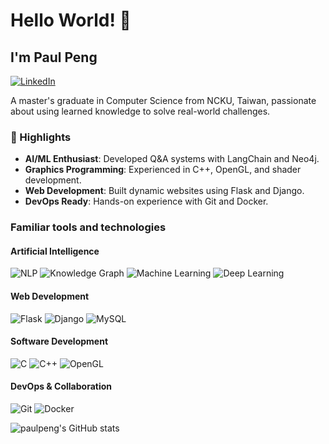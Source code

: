 # Hello World! 👋

<!--
**paulpeng-popo/paulpeng-popo** is a ✨ _special_ ✨ repository because its `README.md` (this file) appears on your GitHub profile.

Here are some ideas to get you started:

- 🔭 I’m currently working on ...
- 🌱 I’m currently learning ...
- 👯 I’m looking to collaborate on ...
- 🤔 I’m looking for help with ...
- 💬 Ask me about ...
- 📫 How to reach me: ...
- 😄 Pronouns: ...
- ⚡ Fun fact: ...
-->

## I'm Paul Peng

[![LinkedIn](https://img.shields.io/badge/LinkedIn-blue?style=flat&logo=linkedin&logoColor=white&link=https://linkedin.com/in/paulpeng-popo)](https://linkedin.com/in/paulpeng-popo)

A master's graduate in Computer Science from NCKU, Taiwan, passionate about using learned knowledge to solve real-world challenges.

### 🌟 Highlights

- **AI/ML Enthusiast**: Developed Q&A systems with LangChain and Neo4j.
- **Graphics Programming**: Experienced in C++, OpenGL, and shader development.
- **Web Development**: Built dynamic websites using Flask and Django.
- **DevOps Ready**: Hands-on experience with Git and Docker.

### Familiar tools and technologies

#### Artificial Intelligence

![NLP](https://img.shields.io/badge/Natural%20Language%20Processing-blue?style=flat&logo=python&logoColor=white)
![Knowledge Graph](https://img.shields.io/badge/Knowledge%20Graph-blueviolet?style=flat&logo=neo4j&logoColor=white)
![Machine Learning](https://img.shields.io/badge/Machine%20Learning-red?style=flat&logo=tensorflow&logoColor=white)
![Deep Learning](https://img.shields.io/badge/Deep%20Learning-orange?style=flat&logo=pytorch&logoColor=white)

#### Web Development

![Flask](https://img.shields.io/badge/Flask-blue?style=flat&logo=flask&logoColor=white)
![Django](https://img.shields.io/badge/Django-blue?style=flat&logo=django&logoColor=white)
![MySQL](https://img.shields.io/badge/MySQL-blue?style=flat&logo=mysql&logoColor=white)

#### Software Development

![C](https://img.shields.io/badge/C-blue?style=flat&logo=c&logoColor=white)
![C++](https://img.shields.io/badge/C++-blue?style=flat&logo=c%2B%2B&logoColor=white)
![OpenGL](https://img.shields.io/badge/OpenGL-yellow?style=flat&logo=opengl&logoColor=white)

#### DevOps & Collaboration

![Git](https://img.shields.io/badge/Git-orange?style=flat&logo=git&logoColor=white)
![Docker](https://img.shields.io/badge/Docker-blue?style=flat&logo=docker&logoColor=white)

![paulpeng's GitHub stats](https://github-readme-stats.vercel.app/api?username=paulpeng-popo&count_private=true&show_icons=true&theme=radical)
